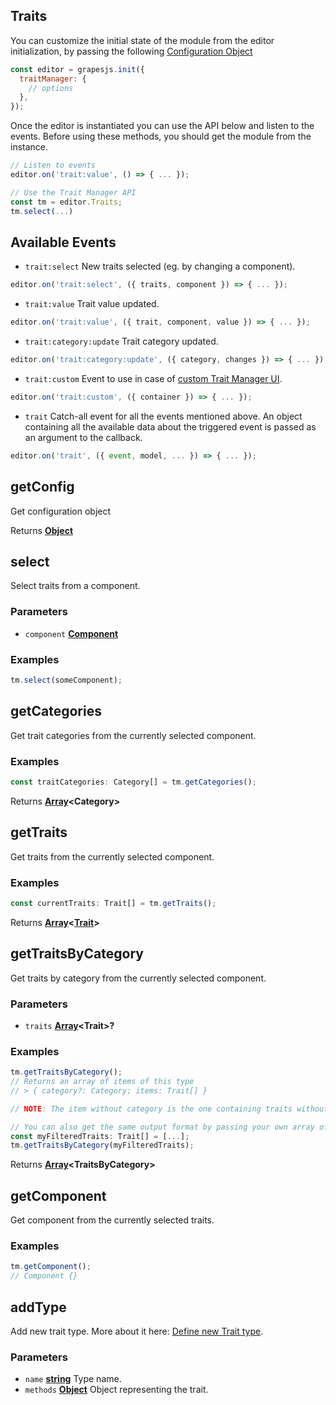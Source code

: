 <!-- Generated by documentation.js. Update this documentation by updating the source code. -->

## Traits

You can customize the initial state of the module from the editor initialization, by passing the following [Configuration Object][1]

```js
const editor = grapesjs.init({
  traitManager: {
    // options
  },
});
```

Once the editor is instantiated you can use the API below and listen to the events. Before using these methods, you should get the module from the instance.

```js
// Listen to events
editor.on('trait:value', () => { ... });

// Use the Trait Manager API
const tm = editor.Traits;
tm.select(...)
```

## Available Events

- `trait:select` New traits selected (eg. by changing a component).

```javascript
editor.on('trait:select', ({ traits, component }) => { ... });
```

- `trait:value` Trait value updated.

```javascript
editor.on('trait:value', ({ trait, component, value }) => { ... });
```

- `trait:category:update` Trait category updated.

```javascript
editor.on('trait:category:update', ({ category, changes }) => { ... });
```

- `trait:custom` Event to use in case of [custom Trait Manager UI](https://grapesjs.com/docs/modules/Traits.html#custom-trait-manager).

```javascript
editor.on('trait:custom', ({ container }) => { ... });
```

- `trait` Catch-all event for all the events mentioned above. An object containing all the available data about the triggered event is passed as an argument to the callback.

```javascript
editor.on('trait', ({ event, model, ... }) => { ... });
```

[Component]: component.html
[Trait]: trait.html

## getConfig

Get configuration object

Returns **[Object][2]**&#x20;

## select

Select traits from a component.

### Parameters

- `component` **[Component]**&#x20;

### Examples

```javascript
tm.select(someComponent);
```

## getCategories

Get trait categories from the currently selected component.

### Examples

```javascript
const traitCategories: Category[] = tm.getCategories();
```

Returns **[Array][3]\<Category>**&#x20;

## getTraits

Get traits from the currently selected component.

### Examples

```javascript
const currentTraits: Trait[] = tm.getTraits();
```

Returns **[Array][3]<[Trait]>**&#x20;

## getTraitsByCategory

Get traits by category from the currently selected component.

### Parameters

- `traits` **[Array][3]\<Trait>?**&#x20;

### Examples

```javascript
tm.getTraitsByCategory();
// Returns an array of items of this type
// > { category?: Category; items: Trait[] }

// NOTE: The item without category is the one containing traits without category.

// You can also get the same output format by passing your own array of Traits
const myFilteredTraits: Trait[] = [...];
tm.getTraitsByCategory(myFilteredTraits);
```

Returns **[Array][3]\<TraitsByCategory>**&#x20;

## getComponent

Get component from the currently selected traits.

### Examples

```javascript
tm.getComponent();
// Component {}
```

## addType

Add new trait type.
More about it here: [Define new Trait type][4].

### Parameters

- `name` **[string][5]** Type name.
- `methods` **[Object][2]** Object representing the trait.

[1]: https://github.com/GrapesJS/grapesjs/blob/master/src/trait_manager/config/config.ts
[2]: https://developer.mozilla.org/docs/Web/JavaScript/Reference/Global_Objects/Object
[3]: https://developer.mozilla.org/docs/Web/JavaScript/Reference/Global_Objects/Array
[4]: https://grapesjs.com/docs/modules/Traits.html#define-new-trait-type
[5]: https://developer.mozilla.org/docs/Web/JavaScript/Reference/Global_Objects/String
